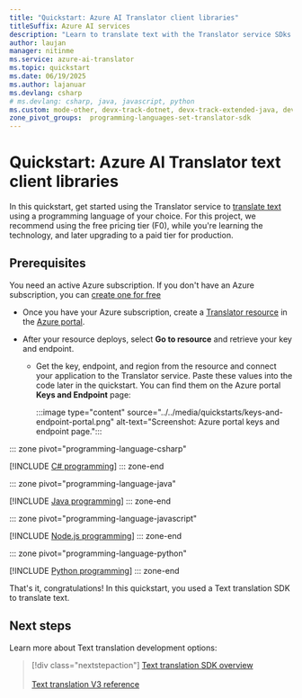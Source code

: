 ```yaml
---
title: "Quickstart: Azure AI Translator client libraries"
titleSuffix: Azure AI services
description: "Learn to translate text with the Translator service SDks in a programming language of your choice: C#, Java, JavaScript, or Python."
author: laujan
manager: nitinme
ms.service: azure-ai-translator
ms.topic: quickstart
ms.date: 06/19/2025
ms.author: lajanuar
ms.devlang: csharp
# ms.devlang: csharp, java, javascript, python
ms.custom: mode-other, devx-track-dotnet, devx-track-extended-java, devx-track-js, devx-track-python
zone_pivot_groups:  programming-languages-set-translator-sdk
---
```


<!-- markdownlint-disable MD033 -->
<!-- markdownlint-disable MD001 -->
<!-- markdownlint-disable MD024 -->
<!-- markdownlint-disable MD036 -->
<!-- markdownlint-disable MD049 -->

# Quickstart: Azure AI Translator text client libraries 

In this quickstart, get started using the Translator service to [translate text](../v3/translate.md) using a programming language of your choice. For this project, we recommend using the free pricing tier (F0), while you're learning the technology, and later upgrading to a paid tier for production.

## Prerequisites

You need an active Azure subscription. If you don't have an Azure subscription, you can [create one for free](https://azure.microsoft.com/free/cognitive-services/)

* Once you have your Azure subscription, create a [Translator resource](../../create-translator-resource.md) in the [Azure portal](https://portal.azure.com/#create/Microsoft.CognitiveServicesTextTranslation).

* After your resource deploys, select **Go to resource** and retrieve your key and endpoint.

  * Get the key, endpoint, and region from the resource and connect your application to the Translator service. Paste these values into the code later in the quickstart. You can find them on the Azure portal **Keys and Endpoint** page:

    :::image type="content" source="../../media/quickstarts/keys-and-endpoint-portal.png" alt-text="Screenshot: Azure portal keys and endpoint page.":::

::: zone pivot="programming-language-csharp"

[!INCLUDE [C# programming](includes/client-libraries-sdk/csharp.md)]
::: zone-end

::: zone pivot="programming-language-java"

[!INCLUDE [Java programming](includes/client-libraries-sdk/java.md)]
::: zone-end

::: zone pivot="programming-language-javascript"

[!INCLUDE [Node.js programming](includes/client-libraries-sdk/javascript.md)]
::: zone-end

::: zone pivot="programming-language-python"

[!INCLUDE [Python programming](includes/client-libraries-sdk/python.md)]
::: zone-end

That's it, congratulations! In this quickstart, you used a Text translation SDK to translate text.

## Next steps

Learn more about Text translation development options:

> [!div class="nextstepaction"]
>[Text translation SDK overview](../../text-sdk-overview.md) </br></br>[Text translation V3 reference](../v3/reference.md)
